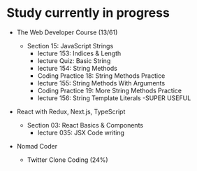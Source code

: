# Study currently in progress

  - The Web Developer Course (13/61)
    - Section 15: JavaScript Strings
      - lecture 153: Indices & Length
      - lecture Quiz: Basic String
      - lecture 154: String Methods
      - Coding Practice 18: String Methods Practice
      - lecture 155: String Methods With Arguments
      - Coding Practice 19: More String Methods Practice
      - lecture 156: String Template Literals -SUPER USEFUL

  - React with Redux, Next.js, TypeScript
    - Section 03: React Basics & Components
      - lecture 035: JSX Code writing

  - Nomad Coder
    - Twitter Clone Coding (24%)

